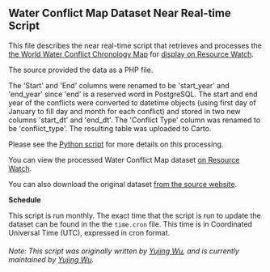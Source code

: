 ## Water Conflict Map Dataset Near Real-time Script
This file describes the near real-time script that retrieves and processes the [the World Water Conflict Chronology Map](https://www.worldwater.org/water-conflict/ ) for [display on Resource Watch](https://resourcewatch.org/data/explore/24928aa3-28d3-457c-ad2a-62f3c83ef663).

The source provided the data as a PHP file.

The 'Start' and 'End' columns were renamed to be 'start_year' and 'end_year' since 'end' is a reserved word in PostgreSQL. The start and end year of the conflicts were converted to datetime objects (using first day of January to fill day and month for each conflict) and stored in two new columns 'start_dt' and 'end_dt'. The 'Conflict Type' column was renamed to be 'conflict_type'. The resulting table was uploaded to Carto.

Please see the [Python script](https://github.com/resource-watch/nrt-scripts/blob/master/soc_049_wat_conflicts_nrt/contents/src/__init__.py) for more details on this processing.

You can view the processed Water Conflict Map dataset [on Resource Watch](https://resourcewatch.org/data/explore/24928aa3-28d3-457c-ad2a-62f3c83ef663).

You can also download the original dataset [from the source website](https://www.worldwater.org/water-conflict/ ).

**Schedule**

This script is run monthly. The exact time that the script is run to update the dataset can be found in the the `time.cron` file. This time is in Coordinated Universal Time (UTC), expressed in cron format.


###### Note: This script was originally written by [Yujing Wu](https://www.wri.org/profile/yujing-wu), and is currently maintained by [Yujing Wu](https://www.wri.org/profile/yujing-wu).
